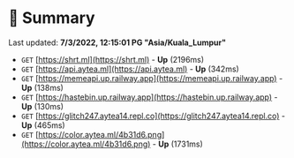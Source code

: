 # 📖 Summary
Last updated: **7/3/2022, 12:15:01 PG "Asia/Kuala_Lumpur"**

- `GET` [https://shrt.ml](https://shrt.ml) - **Up** (2196ms)
- `GET` [https://api.aytea.ml](https://api.aytea.ml) - **Up** (342ms)
- `GET` [https://memeapi.up.railway.app](https://memeapi.up.railway.app) - **Up** (138ms)
- `GET` [https://hastebin.up.railway.app](https://hastebin.up.railway.app) - **Up** (130ms)
- `GET` [https://glitch247.aytea14.repl.co](https://glitch247.aytea14.repl.co) - **Up** (465ms)
- `GET` [https://color.aytea.ml/4b31d6.png](https://color.aytea.ml/4b31d6.png) - **Up** (1731ms)
